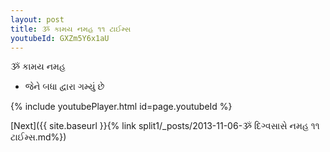 ```yaml
---
layout: post
title: ૐ કામય નમહ ૧૧ ટાઈમ્સ
youtubeId: GXZm5Y6x1aU
---
```

 
 
 ૐ કામય નમહ  
 
 -  જેને બધા દ્વારા ગમ્યું છે 
 
  
 
  
 
 
 
 
 
 


{% include youtubePlayer.html id=page.youtubeId %}
 
[Next]({{ site.baseurl }}{% link  split1/_posts/2013-11-06-ૐ દિગ્વસાસે નમહ ૧૧ ટાઈમ્સ.md%})
 
